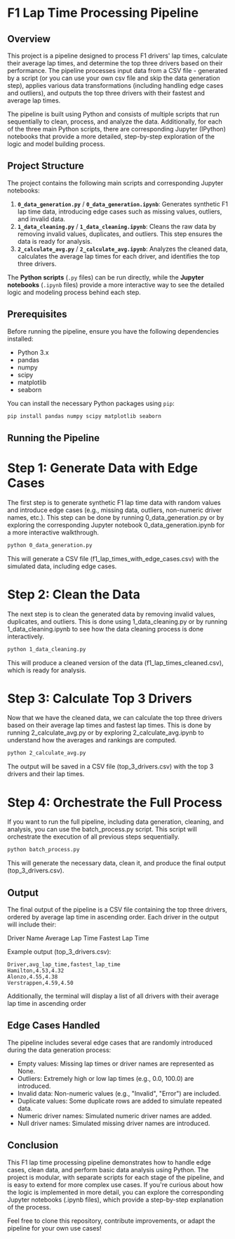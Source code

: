 # F1 Lap Time Processing Pipeline

## Overview

This project is a pipeline designed to process F1 drivers' lap times, calculate their average lap times, and determine the top three drivers based on their performance. The pipeline processes input data from a CSV file - generated by a script (or you can use your own csv file and skip the data generation step), applies various data transformations (including handling edge cases and outliers), and outputs the top three drivers with their fastest and average lap times.

The pipeline is built using Python and consists of multiple scripts that run sequentially to clean, process, and analyze the data. Additionally, for each of the three main Python scripts, there are corresponding Jupyter (IPython) notebooks that provide a more detailed, step-by-step exploration of the logic and model building process.

## Project Structure

The project contains the following main scripts and corresponding Jupyter notebooks:

1. **`0_data_generation.py`** / **`0_data_generation.ipynb`**: Generates synthetic F1 lap time data, introducing edge cases such as missing values, outliers, and invalid data.
2. **`1_data_cleaning.py`** / **`1_data_cleaning.ipynb`**: Cleans the raw data by removing invalid values, duplicates, and outliers. This step ensures the data is ready for analysis.
3. **`2_calculate_avg.py`** / **`2_calculate_avg.ipynb`**: Analyzes the cleaned data, calculates the average lap times for each driver, and identifies the top three drivers.

The **Python scripts** (`.py` files) can be run directly, while the **Jupyter notebooks** (`.ipynb` files) provide a more interactive way to see the detailed logic and modeling process behind each step.

## Prerequisites

Before running the pipeline, ensure you have the following dependencies installed:

- Python 3.x
- pandas
- numpy
- scipy
- matplotlib
- seaborn

You can install the necessary Python packages using `pip`:

```bash
pip install pandas numpy scipy matplotlib seaborn
```
## Running the Pipeline

# Step 1: Generate Data with Edge Cases
The first step is to generate synthetic F1 lap time data with random values and introduce edge cases (e.g., missing data, outliers, non-numeric driver names, etc.). This step can be done by running 0_data_generation.py or by exploring the corresponding Jupyter notebook 0_data_generation.ipynb for a more interactive walkthrough.

```bash
python 0_data_generation.py
```

This will generate a CSV file (f1_lap_times_with_edge_cases.csv) with the simulated data, including edge cases.

# Step 2: Clean the Data
The next step is to clean the generated data by removing invalid values, duplicates, and outliers. This is done using 1_data_cleaning.py or by running 1_data_cleaning.ipynb to see how the data cleaning process is done interactively.
```bash
python 1_data_cleaning.py
```
This will produce a cleaned version of the data (f1_lap_times_cleaned.csv), which is ready for analysis.

# Step 3: Calculate Top 3 Drivers
Now that we have the cleaned data, we can calculate the top three drivers based on their average lap times and fastest lap times. This is done by running 2_calculate_avg.py or by exploring 2_calculate_avg.ipynb to understand how the averages and rankings are computed.
```bash
python 2_calculate_avg.py
```
The output will be saved in a CSV file (top_3_drivers.csv) with the top 3 drivers and their lap times.

# Step 4: Orchestrate the Full Process 
If you want to run the full pipeline, including data generation, cleaning, and analysis, you can use the batch_process.py script. This script will orchestrate the execution of all previous steps sequentially.
```bash
python batch_process.py
```
This will generate the necessary data, clean it, and produce the final output (top_3_drivers.csv).

## Output

The final output of the pipeline is a CSV file containing the top three drivers, ordered by average lap time in ascending order. Each driver in the output will include their:

Driver Name
Average Lap Time
Fastest Lap Time

Example output (top_3_drivers.csv):

```csv
Driver,avg_lap_time,fastest_lap_time
Hamilton,4.53,4.32
Alonzo,4.55,4.38
Verstrappen,4.59,4.50
```
Additionally, the terminal will display a list of all drivers with their average lap time in ascending order

## Edge Cases Handled
The pipeline includes several edge cases that are randomly introduced during the data generation process:

- Empty values: Missing lap times or driver names are represented as None.
- Outliers: Extremely high or low lap times (e.g., 0.0, 100.0) are introduced.
- Invalid data: Non-numeric values (e.g., "Invalid", "Error") are included.
- Duplicate values: Some duplicate rows are added to simulate repeated data.
- Numeric driver names: Simulated numeric driver names are added.
- Null driver names: Simulated missing driver names are introduced.


## Conclusion

This F1 lap time processing pipeline demonstrates how to handle edge cases, clean data, and perform basic data analysis using Python. The project is modular, with separate scripts for each stage of the pipeline, and is easy to extend for more complex use cases. If you're curious about how the logic is implemented in more detail, you can explore the corresponding Jupyter notebooks (.ipynb files), which provide a step-by-step explanation of the process.

Feel free to clone this repository, contribute improvements, or adapt the pipeline for your own use cases!

